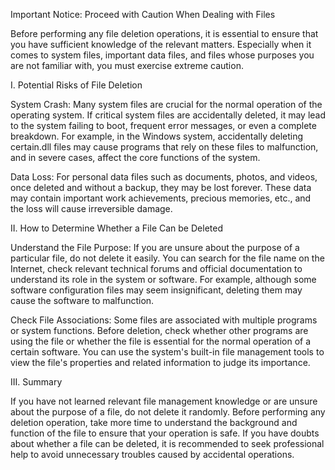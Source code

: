 Important Notice: Proceed with Caution When Dealing with Files
 
Before performing any file deletion operations, it is essential to ensure that you have sufficient knowledge of the relevant matters. Especially when it comes to system files, important data files, and files whose purposes you are not familiar with, you must exercise extreme caution.
 
I. Potential Risks of File Deletion
 
System Crash: Many system files are crucial for the normal operation of the operating system. If critical system files are accidentally deleted, it may lead to the system failing to boot, frequent error messages, or even a complete breakdown. For example, in the Windows system, accidentally deleting certain.dll files may cause programs that rely on these files to malfunction, and in severe cases, affect the core functions of the system.
 
Data Loss: For personal data files such as documents, photos, and videos, once deleted and without a backup, they may be lost forever. These data may contain important work achievements, precious memories, etc., and the loss will cause irreversible damage.
 
II. How to Determine Whether a File Can be Deleted
 
Understand the File Purpose: If you are unsure about the purpose of a particular file, do not delete it easily. You can search for the file name on the Internet, check relevant technical forums and official documentation to understand its role in the system or software. For example, although some software configuration files may seem insignificant, deleting them may cause the software to malfunction.
 
Check File Associations: Some files are associated with multiple programs or system functions. Before deletion, check whether other programs are using the file or whether the file is essential for the normal operation of a certain software. You can use the system's built-in file management tools to view the file's properties and related information to judge its importance.
 
III. Summary
 
If you have not learned relevant file management knowledge or are unsure about the purpose of a file, do not delete it randomly. Before performing any deletion operation, take more time to understand the background and function of the file to ensure that your operation is safe. If you have doubts about whether a file can be deleted, it is recommended to seek professional help to avoid unnecessary troubles caused by accidental operations.